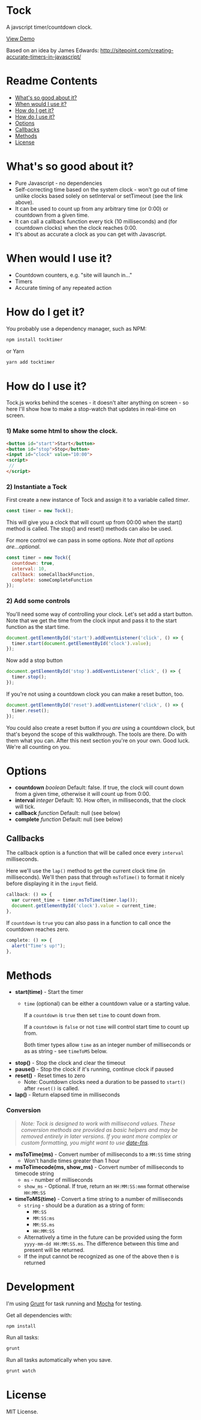 # Tock #

A javscript timer/countdown clock.

[View Demo](https://mrchimp.github.io/tock-demo/)

Based on an idea by James Edwards:
http://sitepoint.com/creating-accurate-timers-in-javascript/


# Readme Contents #

 * [What's so good about it?](#whats-so-good-about-it)
 * [When would I use it?](#when-would-i-use-it)
 * [How do I get it?](#how-do-i-get-it)
 * [How do I use it?](#how-do-i-use-it)
 * [Options](#options)
 * [Callbacks](#callbacks)
 * [Methods](#methods)
 * [License](#license)


# What's so good about it? #

* Pure Javascript - no dependencies
* Self-correcting time based on the system clock - won't go out of time unlike clocks based solely on setInterval or setTimeout (see the link above).
* It can be used to count up from any arbitrary time (or 0:00) or countdown from a given time.
* It can call a callback function every tick (10 milliseconds) and (for countdown clocks) when the clock reaches 0:00.
* It's about as accurate a clock as you can get with Javascript.


# When would I use it? #

 * Countdown counters, e.g. "site will launch in..."
 * Timers
 * Accurate timing of any repeated action


# How do I get it? #

You probably use a dependency manager, such as NPM:

```bash
npm install tocktimer
```

or Yarn

```bash
yarn add tocktimer
```


# How do I use it? #

Tock.js works behind the scenes - it doesn't alter anything on screen - so here I'll show how to make a stop-watch that updates in real-time on screen.

### 1) Make some html to show the clock. ###

```html
<button id="start">Start</button>
<button id="stop">Stop</button>
<input id="clock" value="10:00">
<script>
 //
</script>
```

### 2) Instantiate a Tock ###

First create a new instance of Tock and assign it to a variable called *timer*.

```js
const timer = new Tock();
```

This will give you a clock that will count up from 00:00 when the start() method is called. The stop() and reset() methods can also be used.

For more control we can pass in some options. *Note that all options are...optional.*

```js
const timer = new Tock({
  countdown: true,
  interval: 10,
  callback: someCallbackFunction,
  complete: someCompleteFunction
});
```

### 2) Add some controls ###

You'll need some way of controlling your clock. Let's set add a start button. Note that we get the time from the clock input and pass it to the start function as the start time.


```js
document.getElementById('start').addEventListener('click', () => {
  timer.start(document.getElementById('clock').value);
});
```

Now add a stop button

```js
document.getElementById('stop').addEventListener('click', () => {
  timer.stop();
});
```

If you're not using a countdown clock you can make a reset button, too.

```js
document.getElementById('reset').addEventListener('click', () => {
  timer.reset();
});
```

You could also create a reset button if you *are* using a countdown clock, but that's beyond the scope of this walkthrough. The tools are there. Do with them what you can. After this next section you're on your own. Good luck. We're all counting on you.


# Options #

  * **countdown** *boolean*  Default: false. If true, the clock will count down from a given time, otherwise it will count up from 0:00.
  * **interval** *integer* Default: 10. How often, in milliseconds, that the clock will tick.
  * **callback** *function* Default: null (see below)
  * **complete** *function* Default: null (see below)


## Callbacks ##

The callback option is a function that will be called once every `interval` milliseconds.

Here we'll use the `lap()` method to get the current clock time (in milliseconds). We'll then pass that through `msToTime()` to format it nicely before displaying it in the `input` field.

```js
callback: () => {
  var current_time = timer.msToTime(timer.lap());
  document.getElementById('clock').value = current_time;
},
```

If `countdown` is `true` you can also pass in a function to call once the countdown reaches zero.

```js
complete: () => {
  alert("Time's up!");
},
```

# Methods #

 * **start(time)** - Start the timer
   * `time` (optional) can be either a countdown value or a starting value.

     If a `countdown` is `true` then set `time` to count down from.

     If a `countdown` is `false` or not `time` will control start time to count up from.

     Both timer types allow `time` as an integer number of milliseconds or as as string - see `timeToMS` below.
 * **stop()** - Stop the clock and clear the timeout
 * **pause()** - Stop the clock if it's running, continue clock if paused
 * **reset()** - Reset times to zero
   * Note: Countdown clocks need a duration to be passed to `start()` after `reset()` is called.
 * **lap()** - Return elapsed time in milliseconds

### Conversion ###

 > *Note: Tock is designed to work with millisecond values. These conversion methods are provided as basic helpers and may be removed entirely in later versions. If you want more complex or custom formatting, you might want to use [date-fns](https://date-fns.org//).*

 * **msToTime(ms)** - Convert number of milliseconds to a `MM:SS` time string
   * Won't handle times greater than 1 hour
 * **msToTimecode(ms, show_ms)** - Convert number of milliseconds to timecode string
   * `ms` - number of milliseconds
   * `show_ms` - Optional. If true, return an `HH:MM:SS:mmm` format otherwise `HH:MM:SS`
 * **timeToMS(time)** - Convert a time string to a number of milliseconds
   * `string` - should be a duration as a string of form:
     * `MM:SS`
     * `MM:SS:ms`
     * `MM:SS.ms`
     * `HH:MM:SS`
   * Alternatively a time in the future can be provided using the form `yyyy-mm-dd HH:MM:SS.ms`. The difference between
   this time and present will be returned.
   * If the input cannot be recognized as one of the above then `0` is returned


# Development #

I'm using [Grunt](http://gruntjs.com/) for task running and [Mocha](http://mochajs.org/) for testing.

Get all dependencies with:

```bash
npm install
```

Run all tasks:

```bash
grunt
```

Run all tasks automatically when you save.

```bash
grunt watch
```

# License #

MIT License.
